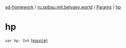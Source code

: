 [sd-homework](../../index.md) / [ru.spbau.mit.belyaev.world](../index.md) / [Params](index.md) / [hp](.)

# hp

`var hp: Int` [(source)](https://github.com/StasBel/sd-homework/blob/Roguelike/src/main/kotlin/ru/spbau/mit/belyaev/world/Params.kt#L7)